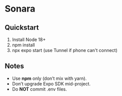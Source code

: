# Sonara

## Quickstart
1. Install Node 18+
2. npm install
3. npx expo start  (use Tunnel if phone can't connect)

## Notes
- Use **npm** only (don’t mix with yarn).
- Don’t upgrade Expo SDK mid-project.
- Do **NOT** commit .env files.

